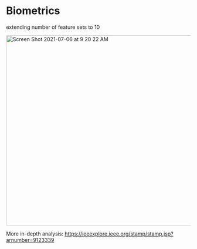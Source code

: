 # Biometrics
extending number of feature sets to 10

<img width="518" alt="Screen Shot 2021-07-06 at 9 20 22 AM" src="https://user-images.githubusercontent.com/43594876/125118587-c3d97980-e0a4-11eb-8a5d-385cbc0518e5.png">


More in-depth analysis: https://ieeexplore.ieee.org/stamp/stamp.jsp?arnumber=9123339


